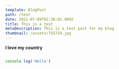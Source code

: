 ```yaml
---
template: BlogPost
path: /test
date: 2021-07-09T02:38:02.989Z
title: This is a test
metaDescription: This is a test post for my blog
thumbnail: /assets/755729.jpg
---
```

**I love my country**

```javascript

console.log('Hello')

```
